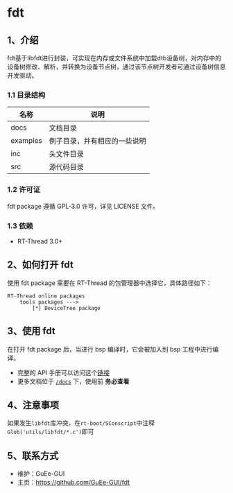 # fdt

## 1、介绍
fdt基于libfdt进行封装，可实现在内存或文件系统中加载dtb设备树，对内存中的设备树修改、解析，并转换为设备节点树，通过该节点树开发者可通过设备树信息开发驱动。

### 1.1 目录结构
| 名称 | 说明 |
| ---- | ---- |
| docs  | 文档目录 |
| examples | 例子目录，并有相应的一些说明 |
| inc  | 头文件目录 |
| src  | 源代码目录 |

### 1.2 许可证
fdt package 遵循 GPL-3.0 许可，详见 LICENSE 文件。

### 1.3 依赖
- RT-Thread 3.0+

## 2、如何打开 fdt
使用 fdt package 需要在 RT-Thread 的包管理器中选择它，具体路径如下：

```
RT-Thread online packages
    tools packages --->
        [*] DeviceTree package
```

## 3、使用 fdt
在打开 fdt package 后，当进行 bsp 编译时，它会被加入到 bsp 工程中进行编译。

* 完整的 API 手册可以访问这个[链接](docs/api.md)
* 更多文档位于 [`/docs`](/docs) 下，使用前 **务必查看**

## 4、注意事项
如果发生`libfdt`库冲突，在`rt-boot/SConscript`中注释`Glob('utils/libfdt/*.c')`即可

## 5、联系方式

* 维护：GuEe-GUI
* 主页：https://github.com/GuEe-GUI/fdt